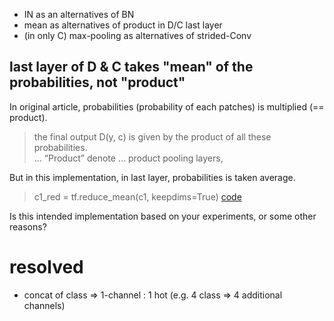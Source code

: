 * IN as an alternatives of BN
* mean as alternatives of product in D/C last layer
* (in only C) max-pooling as alternatives of strided-Conv

## last layer of D & C takes "mean" of the probabilities, not "product"
In original article, probabilities (probability of each patches) is multiplied (== product).  

> the final output D(y, c) is given by the product of all these probabilities.  
> ...
> “Product” denote ... product pooling layers,

But in this implementation, in last layer, probabilities is taken average.  

> c1_red = tf.reduce_mean(c1, keepdims=True) [code](https://github.com/hujinsen/StarGAN-Voice-Conversion/blob/00abc81acddda348188574355f9d4e5b0284b32c/module.py#L239)

Is this intended implementation based on your experiments, or some other reasons?

# resolved
* concat of class => 1-channel : 1 hot (e.g. 4 class => 4 additional channels)
